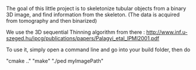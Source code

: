 The goal of this little project is to skeletonize tubular objects from a binary 3D image, and find information from the skeleton. (The data is acquired from tomography and then binarized)

We use the 3D sequential Thinning algorithm from there : http://www.inf.u-szeged.hu/ipcg/publications/papers/Palagyi_etal_IPMI2001.pdf

To use it, simply open a command line and go into your build folder, then do 

"cmake .."
"make"
"./ped myImagePath"
